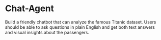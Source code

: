 # Chat-Agent
Build a friendly chatbot that can analyze the famous Titanic dataset. Users should be able to  ask questions in plain English and get both text answers and visual insights about the  passengers.  
